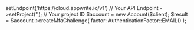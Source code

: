 <?php

use Appwrite\Client;
use Appwrite\Services\Account;
use Appwrite\Enums\AuthenticationFactor;

$client = (new Client())
    ->setEndpoint('https://cloud.appwrite.io/v1') // Your API Endpoint
    ->setProject('<YOUR_PROJECT_ID>'); // Your project ID

$account = new Account($client);

$result = $account->createMfaChallenge(
    factor: AuthenticationFactor::EMAIL()
);